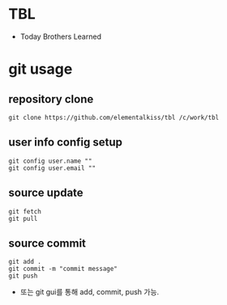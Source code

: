 # TBL
* Today Brothers Learned


# git usage

## repository clone
```
git clone https://github.com/elementalkiss/tbl /c/work/tbl
```

## user info config setup

```
git config user.name ""
git config user.email ""
```

## source update

```
git fetch
git pull
```

## source commit

```
git add .
git commit -m "commit message"
git push
```

* 또는 git gui를 통해 add, commit, push 가능.